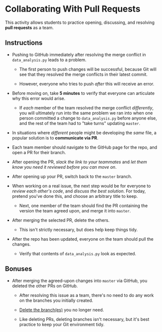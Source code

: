 # Collaborating With Pull Requests

This activity allows students to practice opening, discussing, and resolving **pull requests** as a team.

## Instructions

* Pushing to GitHub immediately after resolving the merge conflict in `data_analysis.py` leads to a problem.

  * The first person to push changes will be successful, because Git will see that they resolved the merge conflicts in their latest commit.

  * However, everyone who tries to push _after_ this will receive an error.

* Before moving on, take **5 minutes** to verify that everyone can articulate why this error would arise.

  * If _each_ member of the team resolved the merge conflict _differently_, you will ultimately run into the same problem we ran into when one person committed a change to `data_analysis.py` before anyone else, and the rest of the team had to "take turns" updating `master`.

* In situations where _different_ people might be developing the _same_ file, a popular solution is to **communicate via PR**.

* Each team member should navigate to the GitHub page for the repo, and open a PR for their branch.

* After opening the PR, _slack the link to your teammates_ and _let them know you need it reviewed before you can move on_.

* After opening up your PR, switch back to the `master` branch.

* When working on a real issue, the next step would be for everyone to _review each other's code_, and _discuss the best solution_. For today, pretend you've done this, and choose an arbitrary title to keep.

  * Next, one member of the team should find the PR containing the version the team agreed upon, and merge it into `master`.

* After merging the selected PR, delete the others.

  * This isn't strictly necessary, but does help keep things tidy.

* After the repo has been updated, everyone on the team should pull the changes.

  * Verify that contents of `data_analysis.py` look as expected.

## Bonuses

* After merging the agreed-upon changes into `master` via GitHub, you deleted the other PRs on GitHub.

  * After resolving this issue as a team, there's no need to do any work on the branches you initially created.

  * [Delete the branch(es)](https://www.atlassian.com/git/tutorials/using-branches) you no longer need.

  * Like deleting PRs, deleting branches isn't necessary, but it's best practice to keep your Git environment tidy.
